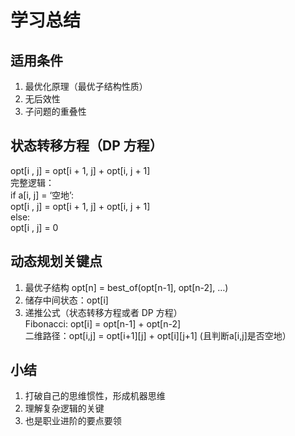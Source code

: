 # 学习总结

## 适用条件
1. 最优化原理（最优子结构性质）
2. 无后效性
3. 子问题的重叠性

## 状态转移方程（DP 方程）
opt[i , j] = opt[i + 1, j] + opt[i, j + 1]\
完整逻辑：\
if a[i, j] = ‘空地’:\
opt[i , j] = opt[i + 1, j] + opt[i, j + 1]\
else:\
opt[i , j] = 0 


## 动态规划关键点

1. 最优子结构 opt[n] = best_of(opt[n-1], opt[n-2], …)
2. 储存中间状态：opt[i]
3. 递推公式（状态转移方程或者 DP 方程）\
Fibonacci: opt[i] = opt[n-1] + opt[n-2]\
二维路径：opt[i,j] = opt[i+1][j] + opt[i][j+1] (且判断a[i,j]是否空地）

## 小结

1. 打破自己的思维惯性，形成机器思维
2. 理解复杂逻辑的关键
3. 也是职业进阶的要点要领